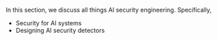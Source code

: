In this section, we discuss all things AI security engineering. Specifically,
* Security for AI systems
* Designing AI security detectors
